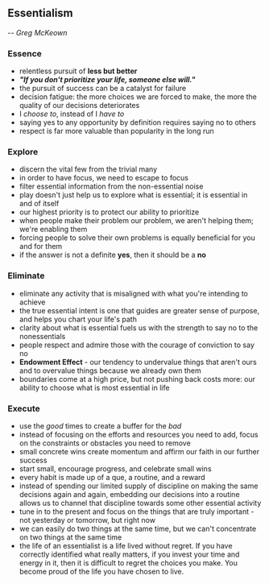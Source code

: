 ## Essentialism
-- *Greg McKeown*


### Essence
- relentless pursuit of **less but better**
- ‎***"If you don't prioritize your life, someone else will."***
- ‎the pursuit of success can be a catalyst for failure
- ‎decision fatigue: the more choices we are forced to make, the more the quality of our decisions deteriorates
- ‎I *choose to*, instead of I *have to*
- ‎saying yes to any opportunity by definition requires saying no to others
- respect is far more valuable than popularity in the long run


### Explore
- discern the vital few from the trivial many
- ‎in order to have focus, we need to escape to focus
- ‎filter essential information from the non-essential noise
- ‎play doesn't just help us to explore what is essential; it is essential in and of itself
- ‎our highest priority is to protect our ability to prioritize
- when people make their problem our problem, we aren't helping them; we're enabling them
- forcing people to solve their own problems is equally beneficial for you and for them
- ‎if the answer is not a definite **yes**, then it should be a **no**


### Eliminate
- eliminate any activity that is misaligned with what you're intending to achieve
- ‎the true essential intent is one that guides are greater sense of purpose, and helps you chart your life's path
- ‎clarity about what is essential fuels us with the strength to say no to the nonessentials
- ‎people respect and admire those with the courage of conviction to say no
- ‎**Endowment Effect** - our tendency to undervalue things that aren't ours and to overvalue things because we already own them
- ‎boundaries come at a high price, but not pushing back costs more: our ability to choose what is most essential in life


### Execute
- use the *good* times to create a buffer for the *bad*
- ‎instead of focusing on the efforts and resources you need to add, focus on the constraints or obstacles you need to remove
- ‎small concrete wins create momentum and affirm our faith in our further success
- ‎start small, encourage progress, and celebrate small wins
- ‎every habit is made up of a que, a routine, and a reward
- ‎instead of spending our limited supply of discipline on making the same decisions again and again, embedding our decisions into a routine allows us to channel that discipline towards some other essential activity
- ‎tune in to the present and focus on the things that are truly important - not yesterday or tomorrow, but right now
- we can easily do two things at the same time, but we can't concentrate on two things at the same time
- ‎the life of an essentialist is a life lived without regret. If you have correctly identified what really matters, if you invest your time and energy in it, then it is difficult to regret the choices you make. You become proud of the life you have chosen to live.